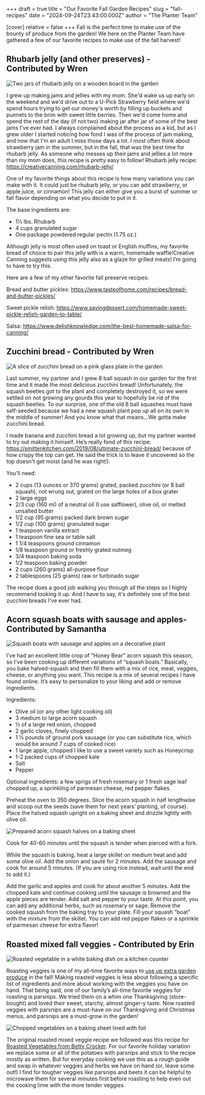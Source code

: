 +++
draft = true
title = "Our Favorite Fall Garden Recipes"
slug = "fall-recipes"
date = "2024-09-24T23:43:00.000Z"
author = "The Planter Team"

[cover]
relative = false
+++
Fall is the perfect time to make use of the bounty of produce from the garden! We here on the Planter Team have gathered a few of our favorite recipes to make use of the fall harvest!

## Rhubarb jelly (and other preserves) - Contributed by Wren



![Two jars of rhubarb jelly on a wooden board in the garden](https://ucarecdn.com/6fb1a32a-7279-4079-a431-99315b9c42ab/Rhubarb-jelly_Planter.jpg)

I grew up making jams and jellies with my mom. She'd wake us up early on the weekend and we'd drive out to a U-Pick Strawberry field where we'd spend hours trying to get our money's worth by filling up buckets and punnets to the brim with sweet little berries. Then we'd come home and spend the rest of the day (if not two) making jar after jar of some of the best jams I've ever had. I always complained about the process as a kid, but as I grew older I started noticing how fond I was of the process of jam making, and now that I'm an adult I miss those days a lot. I most often think about strawberry jam in the summer, but in the fall, that was the best time for rhubarb jelly. As someone who messes up their jams and jellies a lot more than my mom does, this recipe is pretty easy to follow! Rhubarb jelly recipe: <https://creativecanning.com/rhubarb-jelly/>

One of my favorite things about this recipe is how many variations you can make with it. It could just be rhubarb jelly, or you can add strawberry, or apple juice, or cinnamon! This jelly can either give you a burst of summer or fall flavor depending on what you decide to put in it.

The base ingredients are:

* 1½ lbs. Rhubarb
* 4 cups granulated sugar
* One package powdered regular pectin (1.75 oz.)

Although jelly is most often used on toast or English muffins, my favorite bread of choice to pair this jelly with is a warm, homemade waffle!Creative Canning suggests using this jelly also as a glaze for grilled meats! I’m going to have to try this.

Here are a few of my other favorite fall preserve recipes:

Bread and butter pickles: <https://www.tasteofhome.com/recipes/bread-and-butter-pickles/>

Sweet pickle relish: <https://www.savingdessert.com/homemade-sweet-pickle-relish-garden-to-table/>

Salsa: <https://www.delishknowledge.com/the-best-homemade-salsa-for-canning/>

## Zucchini bread - Contributed by Wren

![A slice of zucchini bread on a pink glass plate in the garden](https://ucarecdn.com/d92e3c2e-26e1-4fd6-b054-861eb371f71a/Zucchini-bread_Planter.jpg)

Last summer, my partner and I grew 8 ball squash in our garden for the first time and it made the most delicious zucchini bread! Unfortunately, the squash beetles got to the plant and completely destroyed it, so we were settled on not growing any gourds this year to hopefully be rid of the squash beetles. To our surprise, one of the old 8 ball squashes must have self-seeded because we had a new squash plant pop up all on its own in the middle of summer! And you know what that means...We gotta make zucchini bread.

I made banana and zucchini bread a lot growing up, but my partner wanted to try out making it himself. He’s really fond of this recipe: <https://smittenkitchen.com/2019/08/ultimate-zucchini-bread/> because of how crispy the top can get. He said the trick is to leave it uncovered so the top doesn't get moist (and he was right!).

You'll need:

* 2 cups (13 ounces or 370 grams) grated, packed zucchini (or 8 ball squash), not wrung out, grated on the large holes of a box grater
* 2 large eggs
* 2/3 cup (160 ml) of a neutral oil (I use safflower), olive oil, or melted unsalted butter
* 1/2 cup (95 grams) packed dark brown sugar
* 1/2 cup (100 grams) granulated sugar
* 1 teaspoon vanilla extract
* 1 teaspoon fine sea or table salt
* 1 1/4 teaspoons ground cinnamon
* 1/8 teaspoon ground or freshly grated nutmeg
* 3/4 teaspoon baking soda
* 1/2 teaspoon baking powder
* 2 cups (260 grams) all-purpose flour
* 2 tablespoons (25 grams) raw or turbinado sugar

The recipe does a good job walking you through all the steps so I highly recommend looking it up. And I have to say, it's definitely one of the best zucchini breads I've ever had.

## Acorn squash boats with sausage and apples- Contributed by Samantha

![Squash boats with sausage and apples on a decorative plant](https://ucarecdn.com/2b15e2ae-5e72-47e6-9666-a44dbd66cf49/Squash-with-sausage_Planter.jpg)

I’ve had an excellent little crop of “Honey Bear” acorn squash this season, so I’ve been cooking up different variations of “squash boats.”  Basically, you bake halved-squash and then fill them with a mix of rice, meat, veggies, cheese, or anything you want. This recipe is a mix of several recipes I have found online. It’s easy to personalize to your liking and add or remove ingredients.   

Ingredients:

* Olive oil (or any other light cooking oil)
* 3 medium to large acorn squash
* ½ of a large red onion, chopped
* 2 garlic cloves, finely chopped
* 1 ½ pounds of ground pork sausage (or you can substitute rice, which would be around 7 cups of cooked rice)
* 1 large apple, chopped  I like to use a sweet variety such as Honeycrisp
* 1-2 packed cups of chopped kale
* Salt 
* Pepper

Optional ingredients: a few sprigs of fresh rosemary or 1 fresh sage leaf chopped up,  a sprinkling of parmesan cheese, red pepper flakes.

Preheat the oven to 350 degrees. Slice the acorn squash in half lengthwise and scoop out the seeds (save them for next years’ planting, of course). Place the halved squash upright on a baking sheet and drizzle lightly with olive oil.

![Prepared acorn squash halves on a baking sheet](https://ucarecdn.com/fec3e3e3-52b0-4434-9dff-1afb2b2634a1/Prepped-squash_Planter.jpg)

Cook for 40-60 minutes until the squash is tender when pierced with a fork. 

While the squash is baking, heat a large skillet on medium heat and add some olive oil. Add the onion and sauté for 2 minutes. Add the sausage and cook for around 5 minutes. (If you are using rice instead, wait until the end to add it.) 

Add the garlic and apples and cook for about another 5 minutes. Add the chopped kale and continue cooking until the sausage is browned and the apple pieces are tender. Add salt and pepper to your taste. At this point, you can add any additional herbs, such as rosemary or sage. Remove the cooked squash from the baking tray to your plate. Fill your squash “boat” with the mixture from the skillet. You can add red pepper flakes or a sprinkle of parmesan cheese for extra flavor! 

## Roasted mixed fall veggies - Contributed by Erin

![Roasted vegetable in a white baking dish on a kitchen counter](https://ucarecdn.com/e6ac22c4-1365-4c9e-9b35-4d2477679762/Roasted-veggies_Planter.jpg)

Roasting veggies is one of my all-time favorite ways to [use up extra garden produce](https://blog.planter.garden/posts/use-up-the-harvest/) in the fall! Making roasted veggies is less about following a specific list of ingredients and more about working with the veggies you have on hand. That being said, one of our family’s all-time favorite veggies for roasting is parsnips. We tried them on a whim one Thanksgiving (store-bought) and loved their sweet, starchy, almost ginger-y taste. Now roasted veggies with parsnips are a must-have on our Thanksgiving and Christmas menus, and parsnips are a must-grow in the garden!

![Chopped vegetables on a baking sheet lined with foil](https://ucarecdn.com/0462f932-e413-4183-a73d-795858a70e31/Prepped-veggies_Planter.jpg)

The original roasted mixed veggie recipe we followed was this recipe for [Roasted Vegetables from Betty Crocker](https://www.bettycrocker.com/recipes/roasted-vegetables/cd358983-3475-4ab5-89f4-82c90bb4e477). For our favorite holiday variation we replace some or all of the potatoes with parsnips and stick to the recipe mostly as written. But for everyday cooking we use this as a rough guide and swap in whatever veggies and herbs we have on hand (or, leave some out!) I find for tougher veggies like parsnips and beets it can be helpful to microwave them for several minutes first before roasting to help even out the cooking time with the more tender veggies.
